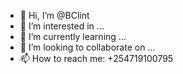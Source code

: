 - 👋 Hi, I’m @BClint
- 👀 I’m interested in ...
- 🌱 I’m currently learning ...
- 💞️ I’m looking to collaborate on ...
- 📫 How to reach me: +254719100795

<!---
BClint/BClint is a ✨ special ✨ repository because its `README.md` (this file) appears on your GitHub profile.
You can click the Preview link to take a look at your changes.
--->
